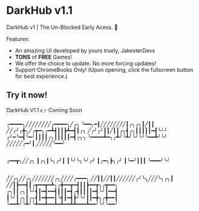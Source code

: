 # DarkHub v1.1

DarkHub v1 | The Un-Blocked
Early Acess. 🎉

Features:

- An amazing UI developed by yours truely, JakesterDevs
- **TONS** of **FREE** Games!
- We offer the choice to update. No more forcing updates!
- Support ChromeBooks Only! (Upon opening, click the fullscreen button for best experience.)

## Try it now!

DarkHub V1.1 👉 Coming Soon



╭━━━━╮╱╱╱╱╱╱╱╱╭━━━━╮╱╭╮
╰━━╮━┃╱╱╱╱╱╱╱╱┃╭╮╭╮┃╱┃┃
╱╱╭╯╭╋╮╱╭┳━╮╭━┻┫┃┃┣┻━┫┃╭╮
╱╭╯╭╯┃┃╱┃┃╭╮┫╭╮┃┃┃┃┃━┫╰╯╯
╭╯━╰━┫╰━╯┃┃┃┃╭╮┃┃┃┃┃━┫╭╮╮
╰━━━━┻━╮╭┻╯╰┻╯╰╯╰╯╰━━┻╯╰╯
╱╱╱╱╱╭━╯┃
╱╱╱╱╱╰━━╯
##
╭━━┳╮╱╱╭╮
┃╭╮┃╰╮╭╯┃
┃╰╯╰╮╰╯╭╯
┃╭━╮┣╮╭╯
┃╰━╯┃┃┃
╰━━━╯╰╯
##
╱╱╭╮╱╱╭╮╱╱╱╱╱╱╱╭╮╱╱╱╱╭━━━╮
╱╱┃┃╱╱┃┃╱╱╱╱╱╱╭╯╰╮╱╱╱╰╮╭╮┃
╱╱┃┣━━┫┃╭┳━━┳━┻╮╭╋━━┳━┫┃┃┣━━┳╮╭┳━━╮
╭╮┃┃╭╮┃╰╯┫┃━┫━━┫┃┃┃━┫╭┫┃┃┃┃━┫╰╯┃━━┫
┃╰╯┃╭╮┃╭╮┫┃━╋━━┃╰┫┃━┫┣╯╰╯┃┃━╋╮╭╋━━┃
╰━━┻╯╰┻╯╰┻━━┻━━┻━┻━━┻┻━━━┻━━╯╰╯╰━━╯
